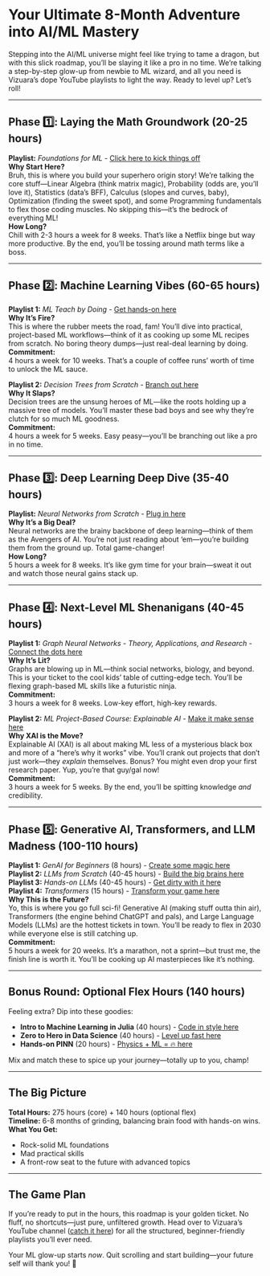 # Your Ultimate 8-Month Adventure into AI/ML Mastery  

Stepping into the AI/ML universe might feel like trying to tame a dragon, but with this slick roadmap, you’ll be slaying it like a pro in no time. We’re talking a step-by-step glow-up from newbie to ML wizard, and all you need is Vizuara’s dope YouTube playlists to light the way. Ready to level up? Let’s roll!

---

## Phase 1️⃣: Laying the Math Groundwork (20-25 hours)  
**Playlist:** *Foundations for ML* - [Click here to kick things off](https://www.youtube.com/playlist?list=PLPTV0NXA_ZSiLI0ZfZYbHM2FPHKIuMW6K)  
**Why Start Here?**  
Bruh, this is where you build your superhero origin story! We’re talking the core stuff—Linear Algebra (think matrix magic), Probability (odds are, you’ll love it), Statistics (data’s BFF), Calculus (slopes and curves, baby), Optimization (finding the sweet spot), and some Programming fundamentals to flex those coding muscles. No skipping this—it’s the bedrock of everything ML!  
**How Long?**  
Chill with 2-3 hours a week for 8 weeks. That’s like a Netflix binge but way more productive. By the end, you’ll be tossing around math terms like a boss.

---

## Phase 2️⃣: Machine Learning Vibes (60-65 hours)  
**Playlist 1:** *ML Teach by Doing* - [Get hands-on here](https://www.youtube.com/playlist?list=PLPTV0NXA_ZSi-nLQ4XV2Mds8Z7bihK68L)  
**Why It’s Fire?**  
This is where the rubber meets the road, fam! You’ll dive into practical, project-based ML workflows—think of it as cooking up some ML recipes from scratch. No boring theory dumps—just real-deal learning by doing.  
**Commitment:**  
4 hours a week for 10 weeks. That’s a couple of coffee runs’ worth of time to unlock the ML sauce.  

**Playlist 2:** *Decision Trees from Scratch* - [Branch out here](https://www.youtube.com/playlist?list=PLPTV0NXA_ZSjXY1XnEmtyHN5do21KCgJR)  
**Why It Slaps?**  
Decision trees are the unsung heroes of ML—like the roots holding up a massive tree of models. You’ll master these bad boys and see why they’re clutch for so much ML goodness.  
**Commitment:**  
4 hours a week for 5 weeks. Easy peasy—you’ll be branching out like a pro in no time.

---

## Phase 3️⃣: Deep Learning Deep Dive (35-40 hours)  
**Playlist:** *Neural Networks from Scratch* - [Plug in here](https://www.youtube.com/playlist?list=PLPTV0NXA_ZSj6tNyn_UadmUeU3Q3oR-hu)  
**Why It’s a Big Deal?**  
Neural networks are the brainy backbone of deep learning—think of them as the Avengers of AI. You’re not just reading about ‘em—you’re building them from the ground up. Total game-changer!  
**How Long?**  
5 hours a week for 8 weeks. It’s like gym time for your brain—sweat it out and watch those neural gains stack up.

---

## Phase 4️⃣: Next-Level ML Shenanigans (40-45 hours)  
**Playlist 1:** *Graph Neural Networks - Theory, Applications, and Research* - [Connect the dots here](https://www.youtube.com/playlist?list=PLPTV0NXA_ZSg4Pimkso0nHxwYMB6IGX7l)  
**Why It’s Lit?**  
Graphs are blowing up in ML—think social networks, biology, and beyond. This is your ticket to the cool kids’ table of cutting-edge tech. You’ll be flexing graph-based ML skills like a futuristic ninja.  
**Commitment:**  
3 hours a week for 8 weeks. Low-key effort, high-key rewards.  

**Playlist 2:** *ML Project-Based Course: Explainable AI* - [Make it make sense here](https://www.youtube.com/playlist?list=PLPTV0NXA_ZShaln9GfiHO_c0HzOSqLOGv)  
**Why XAI is the Move?**  
Explainable AI (XAI) is all about making ML less of a mysterious black box and more of a “here’s why it works” vibe. You’ll crank out projects that don’t just work—they *explain* themselves. Bonus? You might even drop your first research paper. Yup, you’re that guy/gal now!  
**Commitment:**  
3 hours a week for 5 weeks. By the end, you’ll be spitting knowledge *and* credibility.

---

## Phase 5️⃣: Generative AI, Transformers, and LLM Madness (100-110 hours)  
**Playlist 1:** *GenAI for Beginners* (8 hours) - [Create some magic here](https://www.youtube.com/playlist?list=PLPTV0NXA_ZSh_HfFtLf5p8hPAW8a7Tr2a)  
**Playlist 2:** *LLMs from Scratch* (40-45 hours) - [Build the big brains here](https://www.youtube.com/playlist?list=PLPTV0NXA_ZSgsLAr8YCgCwhPIJNNtexWu)  
**Playlist 3:** *Hands-on LLMs* (40-45 hours) - [Get dirty with it here](https://www.youtube.com/playlist?list=PLPTV0NXA_ZShwsiq5QdMwED8i5gg5qEGA)  
**Playlist 4:** *Transformers* (15 hours) - [Transform your game here](https://www.youtube.com/playlist?list=PLPTV0NXA_ZSjs5Dz7FfPCzV3BKC7CtJU1)  
**Why This is the Future?**  
Yo, this is where you go full sci-fi! Generative AI (making stuff outta thin air), Transformers (the engine behind ChatGPT and pals), and Large Language Models (LLMs) are the hottest tickets in town. You’ll be ready to flex in 2030 while everyone else is still catching up.  
**Commitment:**  
5 hours a week for 20 weeks. It’s a marathon, not a sprint—but trust me, the finish line is worth it. You’ll be cooking up AI masterpieces like it’s nothing.

---

## Bonus Round: Optional Flex Hours (140 hours)  
Feeling extra? Dip into these goodies:  
- **Intro to Machine Learning in Julia** (40 hours) - [Code in style here](https://www.youtube.com/playlist?list=PLPTV0NXA_ZSigo2LoYS6aoKDkKNi6E4HY)  
- **Zero to Hero in Data Science** (40 hours) - [Level up fast here](https://www.youtube.com/playlist?list=PLPTV0NXA_ZShO5Sv5eEFbqqQlIc9kZEPK)  
- **Hands-on PINN** (20 hours) - [Physics + ML = 🔥 here](https://www.youtube.com/playlist?list=PLPTV0NXA_ZSj77lsQiqppdTqOGCtK8OMA)
  
Mix and match these to spice up your journey—totally up to you, champ!

---

## The Big Picture  
**Total Hours:** 275 hours (core) + 140 hours (optional flex)  
**Timeline:** 6-8 months of grinding, balancing brain food with hands-on wins.  
**What You Get:**  
- Rock-solid ML foundations  
- Mad practical skills  
- A front-row seat to the future with advanced topics  

---

## The Game Plan  
If you’re ready to put in the hours, this roadmap is your golden ticket. No fluff, no shortcuts—just pure, unfiltered growth. Head over to Vizuara’s YouTube channel ([catch it here](https://www.youtube.com/@vizuara)) for all the structured, beginner-friendly playlists you’ll ever need.  

Your ML glow-up starts *now*. Quit scrolling and start building—your future self will thank you! 🚀
